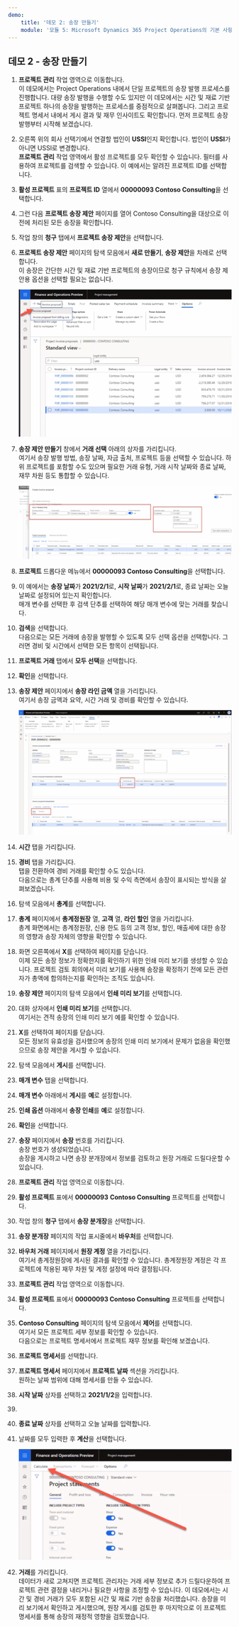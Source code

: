 ```yaml
---
demo:
    title: '데모 2: 송장 만들기'
    module: '모듈 5: Microsoft Dynamics 365 Project Operations의 기본 사항 파악'
---
```


## 데모 2 - 송장 만들기

1. **프로젝트 관리** 작업 영역으로 이동합니다.  
    이 데모에서는 Project Operations 내에서 단일 프로젝트의 송장 발행 프로세스를 진행합니다. 대량 송장 발행을 수행할 수도 있지만 이 데모에서는 시간 및 재료 기반 프로젝트 하나의 송장을 발행하는 프로세스를 중점적으로 살펴봅니다. 그리고 프로젝트 명세서 내에서 게시 결과 및 재무 인사이트도 확인합니다. 먼저 프로젝트 송장 발행부터 시작해 보겠습니다. 

1. 오른쪽 위의 회사 선택기에서 연결할 법인이 **USSI**인지 확인합니다. 법인이 **USSI**가 아니면 USSI로 변경합니다.  
    **프로젝트 관리** 작업 영역에서 활성 프로젝트를 모두 확인할 수 있습니다. 필터를 사용하여 프로젝트를 검색할 수 있습니다. 이 예에서는 알려진 프로젝트 ID를 선택합니다. 

1. **활성 프로젝트** 표의 **프로젝트 ID** 열에서 **00000093 Contoso Consulting**을 선택합니다.  

1. 그런 다음 **프로젝트 송장 제안** 페이지를 열어 Contoso Consulting을 대상으로 이전에 처리된 모든 송장을 확인합니다. 

1. 작업 창의 **청구** 탭에서 **프로젝트 송장 제안**을 선택합니다. 

1. **프로젝트 송장 제안** 페이지의 탐색 모음에서 **새로 만들기**, **송장 제안**을 차례로 선택합니다.  
    이 송장은 간단한 시간 및 재료 기반 프로젝트의 송장이므로 청구 규칙에서 송장 제안용 옵션을 선택할 필요는 없습니다. 

    ![새 송장 제안이 강조 표시된 프로젝트 송장 제안 페이지의 스크린샷](./media/projops_invoice_1_new_invoice_proposal.png)

1. **송장 제안 만들기** 창에서 **거래 선택** 아래의 상자를 가리킵니다.  
    여기서 송장 발행 방법, 송장 날짜, 자금 출처, 프로젝트 등을 선택할 수 있습니다. 하위 프로젝트를 포함할 수도 있으며 필요한 거래 유형, 거래 시작 날짜와 종료 날짜, 재무 차원 등도 통합할 수 있습니다. 

    ![거래 선택 섹션이 강조 표시된 송장 제안 만들기 창의 스크린샷](./media/projops_invoice_2_select_transactions.png)

1. **프로젝트** 드롭다운 메뉴에서 **00000093 Contoso Consulting**을 선택합니다. 

1. 이 예에서는 **송장 날짜**가 **2021/2/1**로, **시작 날짜**가 **2021/2/1**로, 종료 날짜는 오늘 날짜로 설정되어 있는지 확인합니다.  
    매개 변수를 선택한 후 검색 단추를 선택하여 해당 매개 변수에 맞는 거래를 찾습니다.

1. **검색**을 선택합니다.  
    다음으로는 모든 거래에 송장을 발행할 수 있도록 모두 선택 옵션을 선택합니다. 그러면 경비 및 시간에서 선택한 모든 항목이 선택됩니다.

1. **프로젝트 거래** 탭에서 **모두 선택**을 선택합니다.

1. **확인**을 선택합니다. 

1. **송장 제안** 페이지에서 **송장 라인 금액** 열을 가리킵니다.  
    여기서 송장 금액과 요약, 시간 거래 및 경비를 확인할 수 있습니다.

    ![송장 라인 금액 열이 강조 표시된 송장 제안 페이지의 스크린샷](./media/projops_invoice_3_invoice_line_amount_column.png)

1. **시간** 탭을 가리킵니다. 

1. **경비** 탭을 가리킵니다.  
    탭을 전환하여 경비 거래를 확인할 수도 있습니다.  
다음으로는 총계 단추를 사용해 비용 및 수익 측면에서 송장이 표시되는 방식을 살펴보겠습니다.

1. 탐색 모음에서 **총계**를 선택합니다.

1. **총계** 페이지에서 **총계정원장** 열, **고객** 열, **라인 할인** 열을 가리킵니다.  
    총계 화면에서는 총계정원장, 신용 한도 등의 고객 정보, 할인, 매출세에 대한 송장의 영향과 송장 자체의 영향을 확인할 수 있습니다. 

1. 화면 오른쪽에서 **X**를 선택하여 페이지를 닫습니다.  
    이제 모든 송장 정보가 정확한지를 확인하기 위한 인쇄 미리 보기를 생성할 수 있습니다. 프로젝트 검토 회의에서 미리 보기를 사용해 송장을 확정하기 전에 모든 관련자가 총액에 합의하는지를 확인하는 조직도 있습니다. 

1. **송장 제안** 페이지의 탐색 모음에서 **인쇄 미리 보기**를 선택합니다. 

1. 대화 상자에서 **인쇄 미리 보기**를 선택합니다.  
    여기서는 견적 송장의 인쇄 미리 보기 예를 확인할 수 있습니다. 

1. **X**를 선택하여 페이지를 닫습니다.  
    모든 정보의 유효성을 검사했으며 송장의 인쇄 미리 보기에서 문제가 없음을 확인했으므로 송장 제안을 게시할 수 있습니다.

1. 탐색 모음에서 **게시**를 선택합니다.

1. **매개 변수** 탭을 선택합니다.

1. **매개 변수** 아래에서 **게시**를 **예**로 설정합니다.

1. **인쇄 옵션** 아래에서 **송장 인쇄**를 **예**로 설정합니다.

1. **확인**을 선택합니다.

1. **송장** 페이지에서 **송장** 번호를 가리킵니다.  
    송장 번호가 생성되었습니다.  
    송장을 게시하고 나면 송장 분개장에서 정보를 검토하고 원장 거래로 드릴다운할 수 있습니다.

1. **프로젝트 관리** 작업 영역으로 이동합니다.

1. **활성 프로젝트** 표에서 **00000093** **Contoso Consulting** 프로젝트를 선택합니다.

1. 작업 창의 **청구** 탭에서 **송장 분개장**을 선택합니다.

1. **송장 분개장** 페이지의 작업 표시줄에서 **바우처**를 선택합니다.

1. **바우처 거래** 페이지에서 **원장 계정** 열을 가리킵니다.  
    여기서 총계정원장에 게시된 결과를 확인할 수 있습니다. 총계정원장 계정은 각 프로젝트에 적용된 재무 차원 및 계정 설정에 따라 결정됩니다.

1. **프로젝트 관리** 작업 영역으로 이동합니다. 

1. **활성 프로젝트** 표에서 **00000093 Contoso Consulting** 프로젝트를 선택합니다.

1. **Contoso Consulting** 페이지의 탐색 모음에서 **제어**를 선택합니다.  
    여기서 모든 프로젝트 세부 정보를 확인할 수 있습니다.  
    다음으로는 프로젝트 명세서에서 프로젝트 재무 정보를 확인해 보겠습니다.

1. **프로젝트 명세서**를 선택합니다.

1. **프로젝트 명세서** 페이지에서 **프로젝트 날짜** 섹션을 가리킵니다.  
원하는 날짜 범위에 대해 명세서를 만들 수 있습니다.

1. **시작 날짜** 상자를 선택하고 **2021/1/2**을 입력합니다.
1. 
1. **종료 날짜** 상자를 선택하고 오늘 날짜를 입력합니다.

1. 날짜를 모두 입력한 후 **계산**을 선택합니다.

    ![계산 옵션이 강조 표시된 프로젝트 명세서 페이지의 스크린샷](./media/projops_invoice_4_calculate.png)

1. **거래**를 가리킵니다.  
    데이터가 새로 고쳐지면 프로젝트 관리자는 거래 세부 정보로 추가 드릴다운하여 프로젝트 관련 결정을 내리거나 필요한 사항을 조정할 수 있습니다. 이 데모에서는 시간 및 경비 거래가 모두 포함된 시간 및 재료 기반 송장을 처리했습니다. 송장을 미리 보기에서 확인하고 게시했으며, 원장 게시를 검토한 후 마지막으로 이 프로젝트 명세서를 통해 송장의 재정적 영향을 검토했습니다.
